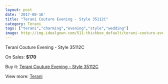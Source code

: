 ```yaml
---
layout: post
date: '2017-08-16'
title: "Terani Couture Evening - Style 35112C"
category: Terani
tags: ["terani","charming","evening","style","wedding"]
image: http://img.idealgown.com/511-thickbox_default/terani-couture-evening-style-35112c.jpg
---
```

Terani Couture Evening - Style 35112C

On Sales: **$170**
<a href="https://www.idealgown.com/en/terani/190-terani-couture-evening-style-35112c.html"><amp-img layout="responsive" width="600" height="600" src="//img.idealgown.com/511-thickbox_default/terani-couture-evening-style-35112c.jpg" alt="Terani Couture Evening - Style 35112C 0" /></a>
<a href="https://www.idealgown.com/en/terani/190-terani-couture-evening-style-35112c.html"><amp-img layout="responsive" width="600" height="600" src="//img.idealgown.com/512-thickbox_default/terani-couture-evening-style-35112c.jpg" alt="Terani Couture Evening - Style 35112C 1" /></a>

Buy it: [Terani Couture Evening - Style 35112C](https://www.idealgown.com/en/terani/190-terani-couture-evening-style-35112c.html "Terani Couture Evening - Style 35112C")

View more: [Terani](https://www.idealgown.com/en/4-terani "Terani")
